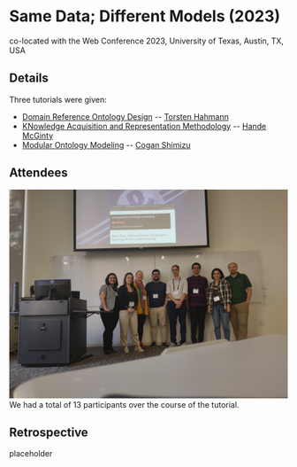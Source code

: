 # Same Data; Different Models (2023)
co-located with the Web Conference 2023, University of Texas, Austin, TX, USA

## Details
Three tutorials were given:
* [Domain Reference Ontology Design](../sessions/drod) -- [Torsten Hahmann](https://github.com/thahmann)
* [KNowledge Acquisition and Representation Methodology](../sessions/knarm) -- [Hande McGinty](https://github.com/handemcginty)
* [Modular Ontology Modeling](../sessions/momo) -- [Cogan Shimizu](https://github.com/cogan-shimizu/)

## Attendees
![final attendees](./assets/sddm-2023.jpg)
We had a total of 13 participants over the course of the tutorial. 

## Retrospective
placeholder
